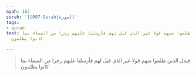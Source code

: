```yaml
---
ayah: 162
surah: '[[007-Surah|سورة]]'
tags:
- quran
text: فبدل الذين ظلموا منهم قولا غير الذي قيل لهم فأرسلنا عليهم رجزا من السماء بما
  كانوا يظلمون

---
```

> فبدل الذين ظلموا منهم قولا غير الذي قيل لهم فأرسلنا عليهم رجزا من السماء بما كانوا يظلمون

